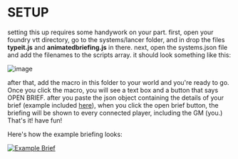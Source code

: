 # SETUP
setting this up requires some handywork on your part.
first, open your foundry vtt directory, go to the systems/lancer folder, and in drop the files **typeit.js** and **animatedbriefing.js** in there.
next, open the systems.json file and add the filenames to the scripts array. it should look something like this:

![image](https://github.com/realmarble/moss-lancer/assets/42872133/92f66d26-cfb7-40e9-90cd-5e55fc02d700)

after that, add the macro in this folder to your world and you're ready to go. Once you click the macro, you will see a text box and a button that says OPEN BRIEF.
after you paste the json object containing the details of your brief (example included [here](examplebrief.json)),
when you click the open brief button, the briefing will be shown to every connected player, including the GM (you.)
That's it! have fun!

Here's how the example briefing looks:

[![Example Brief](https://github.com/realmarble/moss-lancer/assets/42872133/891e1690-92c9-455f-a475-73e268fec8fe)](https://github-production-user-asset-6210df.s3.amazonaws.com/42872133/280106154-891e1690-92c9-455f-a475-73e268fec8fe.mp4)


